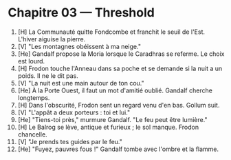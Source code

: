 # Chapitre 03 — Threshold

1. [H] La Communauté quitte Fondcombe et franchit le seuil de l'Est. L'hiver aiguise la pierre.
2. [V] "Les montagnes obéissent à ma neige."
3. [He] Gandalf propose la Moria lorsque le Caradhras se referme. Le choix est lourd.
4. [H] Frodon touche l'Anneau dans sa poche et se demande si la nuit a un poids. Il ne le dit pas.
5. [V] "La nuit est une main autour de ton cou."
6. [He] À la Porte Ouest, il faut un mot d'amitié oublié. Gandalf cherche longtemps.
7. [H] Dans l'obscurité, Frodon sent un regard venu d'en bas. Gollum suit.
8. [V] "L'appât a deux porteurs : toi et lui."
9. [He] "Tiens-toi près," murmure Gandalf. "Le feu peut être lumière."
10. [H] Le Balrog se lève, antique et furieux ; le sol manque. Frodon chancelle.
11. [V] "Je prends tes guides par le feu."
12. [He] "Fuyez, pauvres fous !" Gandalf tombe avec l'ombre et la flamme.
